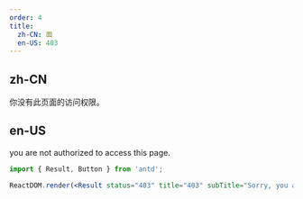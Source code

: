 ```yaml
---
order: 4
title:
  zh-CN: 面
  en-US: 403
---
```


## zh-CN

你没有此页面的访问权限。

## en-US

you are not authorized to access this page.

```jsx
import { Result, Button } from 'antd';

ReactDOM.render(<Result status="403" title="403" subTitle="Sorry, you are not authorized to access this page." extra={<Button type="primary">Back Home</Button>} />, mountNode);
```

